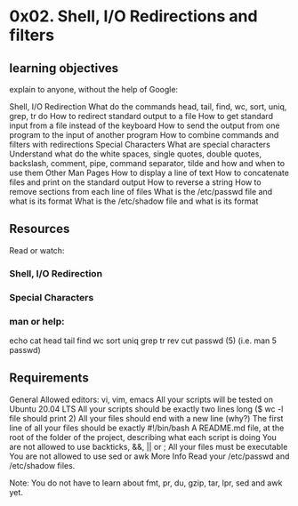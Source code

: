 # 0x02. Shell, I/O Redirections and filters

## learning objectives
 explain to anyone, without the help of Google:

Shell, I/O Redirection
What do the commands head, tail, find, wc, sort, uniq, grep, tr do
How to redirect standard output to a file
How to get standard input from a file instead of the keyboard
How to send the output from one program to the input of another program
How to combine commands and filters with redirections
Special Characters
What are special characters
Understand what do the white spaces, single quotes, double quotes, backslash, comment, pipe, command separator, tilde and how and when to use them
Other Man Pages
How to display a line of text
How to concatenate files and print on the standard output
How to reverse a string
How to remove sections from each line of files
What is the /etc/passwd file and what is its format
What is the /etc/shadow file and what is its format

## Resources
Read or watch:

### Shell, I/O Redirection

### Special Characters

### man or help:

echo
cat
head
tail
find
wc
sort
uniq
grep
tr
rev
cut
passwd (5) (i.e. man 5 passwd)



## Requirements
General
Allowed editors: vi, vim, emacs
All your scripts will be tested on Ubuntu 20.04 LTS
All your scripts should be exactly two lines long ($ wc -l file should print 2)
All your files should end with a new line (why?)
The first line of all your files should be exactly #!/bin/bash
A README.md file, at the root of the folder of the project, describing what each script is doing
You are not allowed to use backticks, &&, || or ;
All your files must be executable
You are not allowed to use sed or awk
More Info
Read your /etc/passwd and /etc/shadow files.

Note: You do not have to learn about fmt, pr, du, gzip, tar, lpr, sed and awk yet.
